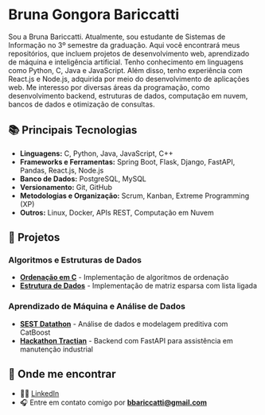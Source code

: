 # Bruna Gongora Bariccatti

Sou a Bruna Bariccatti. Atualmente, sou estudante de Sistemas de Informação no 3º semestre da graduação. Aqui você encontrará meus repositórios, que incluem projetos de desenvolvimento web, aprendizado de máquina e inteligência artificial.
Tenho conhecimento em linguagens como Python, C, Java e JavaScript. Além disso, tenho experiência com React.js e Node.js, adquirida por meio do desenvolvimento de aplicações web.
Me interesso por diversas áreas da programação, como desenvolvimento backend, estruturas de dados, computação em nuvem, bancos de dados e otimização de consultas.

## 📚 Principais Tecnologias
- **Linguagens:** C, Python, Java, JavaScript, C++
- **Frameworks e Ferramentas:** Spring Boot, Flask, Django, FastAPI, Pandas, React.js, Node.js 
- **Banco de Dados:** PostgreSQL, MySQL
- **Versionamento:** Git, GitHub
- **Metodologias e Organização:** Scrum, Kanban, Extreme Programming (XP)
- **Outros:** Linux, Docker, APIs REST, Computação em Nuvem

## 🎨 Projetos
<!--
### Desenvolvimento Web
- **[Café Menu](https://github.com/seu-usuario/cafe-menu)** - Um site de menu de cafeteria 🍵
- **[Registration Form](https://github.com/seu-usuario/registration-form)** - Um formulário de registro
- **[Form of Programming](https://github.com/seu-usuario/form-of-programming)** - Um formulário sobre programadores
-->
### Algoritmos e Estruturas de Dados
- **[Ordenação em C](https://github.com/brubru8888/ICC2)** - Implementação de algoritmos de ordenação
- **[Estrutura de Dados](https://github.com/brubru8888/estrutura_de_dados)** - Implementação de matriz esparsa com lista ligada

### Aprendizado de Máquina e Análise de Dados
- **[SEST Datathon](https://github.com/brubru8888/modelo_premio_risco)** - Análise de dados e modelagem preditiva com CatBoost
- **[Hackathon Tractian](https://github.com/brubru8888/website_audio)** - Backend com FastAPI para assistência em manutenção industrial

## 👤 Onde me encontrar
- 👨‍💻 [LinkedIn](https://www.linkedin.com/in/bruna-bariccatti)
- 🎧 Entre em contato comigo por **bbariccatti@gmail.com**

